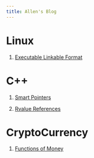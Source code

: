 ```yaml
---
title: Allen's Blog
---
```


# Linux

1. [Executable Linkable Format](https://allensun1024.github.io/blogs/2024/06/25/executable-linkable-format.html)

# C++

1. [Smart Pointers](https://allensun1024.github.io/blogs/2024/04/24/smart-pointers.html)

2. [Rvalue References](https://allensun1024.github.io/blogs/2024/05/07/rvalue-references.html)

# CryptoCurrency

1. [Functions of Money](https://allensun1024.github.io/blogs/2024/04/23/functions-of-money.html)
